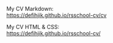 My CV Markdown:  
https://defihjik.github.io/rsschool-cv/cv  

My CV HTML & CSS:  
https://defihjik.github.io/rsschool-cv/
